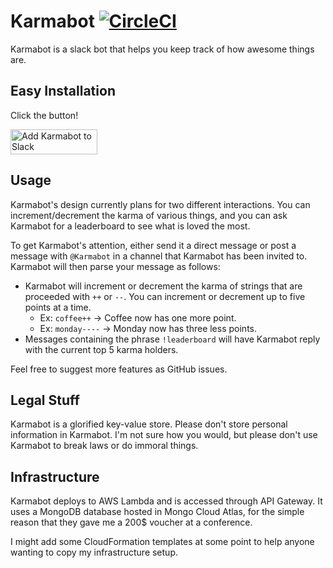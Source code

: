 # Karmabot [![CircleCI](https://circleci.com/gh/AlexanderPruss/KarmaBot.svg?style=svg)](https://circleci.com/gh/AlexanderPruss/KarmaBot)

Karmabot is a slack bot that helps you keep track of how awesome things are. 

## Easy Installation

Click the button!

<a href="https://slack.com/oauth/authorize?client_id=496346185462.494344275745&scope=bot"><img alt="Add Karmabot to Slack" height="40" width="139" src="https://platform.slack-edge.com/img/add_to_slack.png" srcset="https://platform.slack-edge.com/img/add_to_slack.png 1x, https://platform.slack-edge.com/img/add_to_slack@2x.png 2x"></a>

## Usage

Karmabot's design currently plans for two different interactions. You can increment/decrement the 
karma of various things, and you can ask Karmabot for a leaderboard to see what is loved the most.

To get Karmabot's attention, either send it a direct message or post a message with `@Karmabot` 
in a channel that Karmabot has been invited to. Karmabot will then parse your message as follows:

- Karmabot will increment or decrement the karma of strings that are proceeded with `++` or `--`. You can 
increment or decrement up to five points at a time.
  - Ex: `coffee++` -> Coffee now has one more point.
  - Ex: `monday----` -> Monday now has three less points.
- Messages containing the phrase `!leaderboard` will have Karmabot reply with the current top 5 karma holders.

Feel free to suggest more features as GitHub issues.

## Legal Stuff

Karmabot is a glorified key-value store. Please don't store personal information in Karmabot. I'm not sure how you would, 
but please don't use Karmabot to break laws or do immoral things.

## Infrastructure

Karmabot deploys to AWS Lambda and is accessed through API Gateway. It uses a MongoDB database hosted in Mongo Cloud Atlas,
for the simple reason that they gave me a 200$ voucher at a conference.

I might add some CloudFormation templates at some point to help anyone wanting to copy my infrastructure setup.
